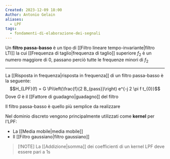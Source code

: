 ```yaml
---
Created: 2023-12-09 18:00
Author: Antonio Gelain
aliases:
  - LPF
tags:
  - fondamenti-di-elaborazione-dei-segnali
---
```


Un **filtro passa-basso** è un tipo di [[Filtro lineare tempo-invariante|filtro LTI]] la cui [[Frequenza di taglio|frequenza di taglio]] superiore $f_{2}$ è un numero maggiore di 0, passano perciò tutte le frequenze minori di $f_{2}$

---

La [[Risposta in frequenza|risposta in frequenza]] di un filtro passa-basso è la seguente:
$$H_{LPF}(f) = G \Pi\left(\frac{f}{2 B_{pass}}\right) e^{-j 2 \pi f t_{0}}$$
Dove $G$ è il [[Fattore di guadagno|guadagno]] del filtro

Il filtro passa-basso è quello più semplice da realizzare

Nel dominio discreto vengono principalmente utilizzati come **kernel** per l'LPF:
- La [[Media mobile|media mobile]]
- Il [[Filtro gaussiano|filtro gaussiano]]

>[!NOTE] La [[Addizione|somma]] dei coefficienti di un kernel LPF deve essere pari a 1s

